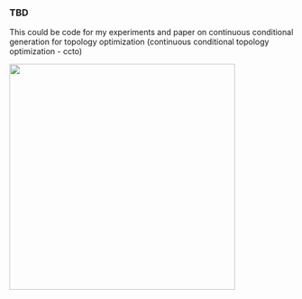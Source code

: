 ### TBD

This could be code for my experiments and paper on continuous conditional generation for topology optimization (continuous conditional topology optimization - ccto)

<img src="movie60.gif" width="400" height="400" />

